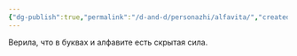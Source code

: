 ```yaml
---
{"dg-publish":true,"permalink":"/d-and-d/personazhi/alfavita/","created":"2024-02-19T19:15:28.741+03:00","updated":"2023-12-26T14:50:20.998+03:00"}
---
```



Верила, что в буквах и алфавите есть скрытая сила.